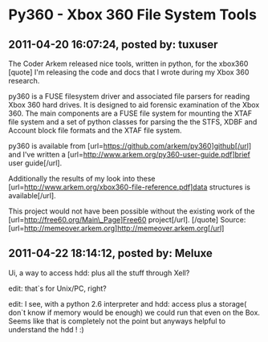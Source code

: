 # Py360 - Xbox 360 File System Tools

## 2011-04-20 16:07:24, posted by: tuxuser

The Coder Arkem released nice tools, written in python, for the xbox360  
 [quote] I'm releasing the code and docs that I wrote during my Xbox 360 research.  
   
 py360 is a FUSE filesystem driver and associated file parsers for reading Xbox 360 hard drives. It is designed to aid forensic examination of the Xbox 360. The main components are a FUSE file system for mounting the XTAF file system and a set of python classes for parsing the the STFS, XDBF and Account block file formats and the XTAF file system.  
   
 py360 is available from [url=https://github.com/arkem/py360]github[/url] and I've written a [url=http://www.arkem.org/py360-user-guide.pdf]brief user guide[/url].  
   
 Additionally the results of my look into these [url=http://www.arkem.org/xbox360-file-reference.pdf]data structures is available[/url].  
   
 This project would not have been possible without the existing work of the [url=http://free60.org/Main\_Page]Free60 project[/url]. [/quote] Source: [url=http://memeover.arkem.org]http://memeover.arkem.org[/url]

## 2011-04-22 18:14:12, posted by: Meluxe

Ui, a way to access hdd: plus all the stuff through Xell?  
   
 edit: that`s for Unix/PC, right?  
   
 edit: I see, with a python 2.6 interpreter and hdd: access plus a storage( don`t know if memory would be enough) we could run that even on the Box.  
 Seems like that is completely not the point but anyways helpful to understand the hdd ! :)